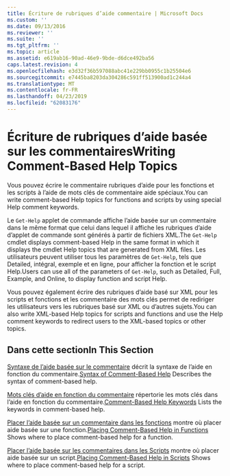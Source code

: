 ```yaml
---
title: Écriture de rubriques d’aide commentaire | Microsoft Docs
ms.custom: ''
ms.date: 09/13/2016
ms.reviewer: ''
ms.suite: ''
ms.tgt_pltfrm: ''
ms.topic: article
ms.assetid: e619ab16-90ad-46e9-9bde-d6dce492ba56
caps.latest.revision: 4
ms.openlocfilehash: e3d32f36b597088abc41e229bb0955c1b25504e6
ms.sourcegitcommit: e7445ba8203da304286c591ff513900ad1c244a4
ms.translationtype: MT
ms.contentlocale: fr-FR
ms.lasthandoff: 04/23/2019
ms.locfileid: "62083176"
---
```

# <a name="writing-comment-based-help-topics"></a><span data-ttu-id="dce6a-102">Écriture de rubriques d’aide basée sur les commentaires</span><span class="sxs-lookup"><span data-stu-id="dce6a-102">Writing Comment-Based Help Topics</span></span>

<span data-ttu-id="dce6a-103">Vous pouvez écrire le commentaire rubriques d’aide pour les fonctions et les scripts à l’aide de mots clés de commentaire aide spéciaux.</span><span class="sxs-lookup"><span data-stu-id="dce6a-103">You can write comment-based Help topics for functions and scripts by using special Help comment keywords.</span></span>

 <span data-ttu-id="dce6a-104">Le `Get-Help` applet de commande affiche l’aide basée sur un commentaire dans le même format que celui dans lequel il affiche les rubriques d’aide d’applet de commande sont générés à partir de fichiers XML.</span><span class="sxs-lookup"><span data-stu-id="dce6a-104">The `Get-Help` cmdlet displays comment-based Help in the same format in which it displays the cmdlet Help topics that are generated from XML files.</span></span> <span data-ttu-id="dce6a-105">Les utilisateurs peuvent utiliser tous les paramètres de `Get-Help`, tels que Detailed, intégral, exemple et en ligne, pour afficher la fonction et le script Help.</span><span class="sxs-lookup"><span data-stu-id="dce6a-105">Users can use all of the parameters of `Get-Help`, such as Detailed, Full, Example, and Online, to display function and script Help.</span></span>

 <span data-ttu-id="dce6a-106">Vous pouvez également écrire des rubriques d’aide basé sur XML pour les scripts et fonctions et les commentaire des mots clés permet de rediriger les utilisateurs vers les rubriques basé sur XML ou d’autres sujets.</span><span class="sxs-lookup"><span data-stu-id="dce6a-106">You can also write XML-based Help topics for scripts and functions and use the Help comment keywords to redirect users to the XML-based topics or other topics.</span></span>

## <a name="in-this-section"></a><span data-ttu-id="dce6a-107">Dans cette section</span><span class="sxs-lookup"><span data-stu-id="dce6a-107">In This Section</span></span>

 <span data-ttu-id="dce6a-108">[Syntaxe de l’aide basée sur le commentaire](./syntax-of-comment-based-help.md) décrit la syntaxe de l’aide en fonction du commentaire.</span><span class="sxs-lookup"><span data-stu-id="dce6a-108">[Syntax of Comment-Based Help](./syntax-of-comment-based-help.md) Describes the syntax of comment-based help.</span></span>

 <span data-ttu-id="dce6a-109">[Mots clés d’aide en fonction du commentaire](./comment-based-help-keywords.md) répertorie les mots clés dans l’aide en fonction du commentaire.</span><span class="sxs-lookup"><span data-stu-id="dce6a-109">[Comment-Based Help Keywords](./comment-based-help-keywords.md) Lists the keywords in comment-based help.</span></span>

 <span data-ttu-id="dce6a-110">[Placer l’aide basée sur un commentaire dans les fonctions](./placing-comment-based-help-in-functions.md) montre où placer aide basée sur une fonction.</span><span class="sxs-lookup"><span data-stu-id="dce6a-110">[Placing Comment-Based Help in Functions](./placing-comment-based-help-in-functions.md) Shows where to place comment-based help for a function.</span></span>

 <span data-ttu-id="dce6a-111">[Placer l’aide basée sur les commentaires dans les Scripts](./placing-comment-based-help-in-scripts.md) montre où placer aide basée sur un script.</span><span class="sxs-lookup"><span data-stu-id="dce6a-111">[Placing Comment-Based Help in Scripts](./placing-comment-based-help-in-scripts.md) Shows where to place comment-based help for a script.</span></span>